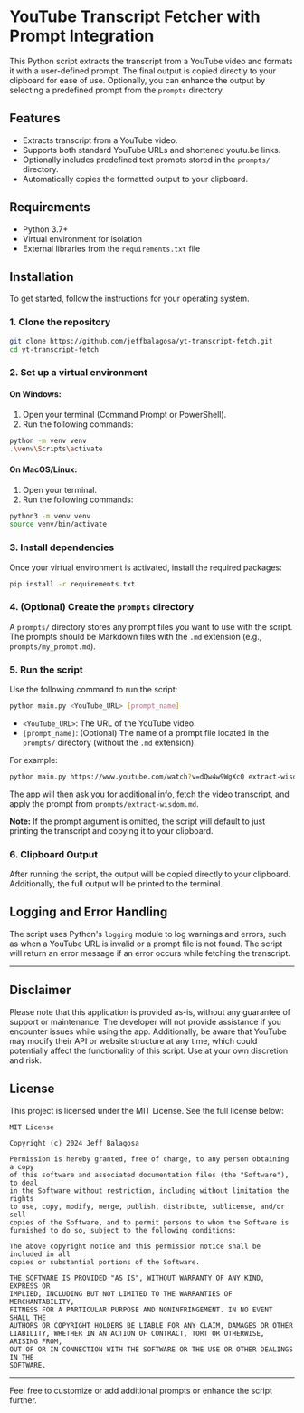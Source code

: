 # YouTube Transcript Fetcher with Prompt Integration

This Python script extracts the transcript from a YouTube video and formats it with a user-defined prompt. The final output is copied directly to your clipboard for ease of use. Optionally, you can enhance the output by selecting a predefined prompt from the `prompts` directory.

## Features

- Extracts transcript from a YouTube video.
- Supports both standard YouTube URLs and shortened youtu.be links.
- Optionally includes predefined text prompts stored in the `prompts/` directory.
- Automatically copies the formatted output to your clipboard.

## Requirements

- Python 3.7+
- Virtual environment for isolation
- External libraries from the `requirements.txt` file

## Installation

To get started, follow the instructions for your operating system.

### 1. Clone the repository

```bash
git clone https://github.com/jeffbalagosa/yt-transcript-fetch.git
cd yt-transcript-fetch
```

### 2. Set up a virtual environment

#### On Windows:

1. Open your terminal (Command Prompt or PowerShell).
2. Run the following commands:

```bash
python -m venv venv
.\venv\Scripts\activate
```

#### On MacOS/Linux:

1. Open your terminal.
2. Run the following commands:

```bash
python3 -m venv venv
source venv/bin/activate
```

### 3. Install dependencies

Once your virtual environment is activated, install the required packages:

```bash
pip install -r requirements.txt
```

### 4. (Optional) Create the `prompts` directory

A `prompts/` directory stores any prompt files you want to use with the script. The prompts should be Markdown files with the `.md` extension (e.g., `prompts/my_prompt.md`).

### 5. Run the script

Use the following command to run the script:

```bash
python main.py <YouTube_URL> [prompt_name]
```

- `<YouTube_URL>`: The URL of the YouTube video.
- `[prompt_name]`: (Optional) The name of a prompt file located in the `prompts/` directory (without the `.md` extension).

For example:

```bash
python main.py https://www.youtube.com/watch?v=dQw4w9WgXcQ extract-wisdom
```

The app will then ask you for additional info, fetch the video transcript, and apply the prompt from `prompts/extract-wisdom.md`.

**Note:** If the prompt argument is omitted, the script will default to just printing the transcript and copying it to your clipboard.

### 6. Clipboard Output

After running the script, the output will be copied directly to your clipboard. Additionally, the full output will be printed to the terminal.

## Logging and Error Handling

The script uses Python's `logging` module to log warnings and errors, such as when a YouTube URL is invalid or a prompt file is not found. The script will return an error message if an error occurs while fetching the transcript.

---

## Disclaimer

Please note that this application is provided as-is, without any guarantee of support or maintenance. The developer will not provide assistance if you encounter issues while using the app. Additionally, be aware that YouTube may modify their API or website structure at any time, which could potentially affect the functionality of this script. Use at your own discretion and risk.

## License

This project is licensed under the MIT License. See the full license below:

```
MIT License

Copyright (c) 2024 Jeff Balagosa

Permission is hereby granted, free of charge, to any person obtaining a copy
of this software and associated documentation files (the "Software"), to deal
in the Software without restriction, including without limitation the rights
to use, copy, modify, merge, publish, distribute, sublicense, and/or sell
copies of the Software, and to permit persons to whom the Software is
furnished to do so, subject to the following conditions:

The above copyright notice and this permission notice shall be included in all
copies or substantial portions of the Software.

THE SOFTWARE IS PROVIDED "AS IS", WITHOUT WARRANTY OF ANY KIND, EXPRESS OR
IMPLIED, INCLUDING BUT NOT LIMITED TO THE WARRANTIES OF MERCHANTABILITY,
FITNESS FOR A PARTICULAR PURPOSE AND NONINFRINGEMENT. IN NO EVENT SHALL THE
AUTHORS OR COPYRIGHT HOLDERS BE LIABLE FOR ANY CLAIM, DAMAGES OR OTHER
LIABILITY, WHETHER IN AN ACTION OF CONTRACT, TORT OR OTHERWISE, ARISING FROM,
OUT OF OR IN CONNECTION WITH THE SOFTWARE OR THE USE OR OTHER DEALINGS IN THE
SOFTWARE.
```

---

Feel free to customize or add additional prompts or enhance the script further.
